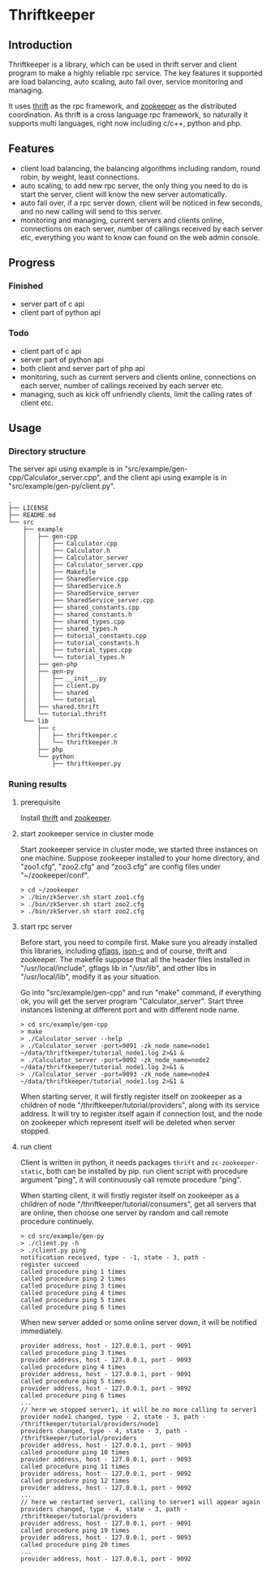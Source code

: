 # Thriftkeeper

## Introduction

Thriftkeeper is a library, which can be used in thrift server and client program to make a highly reliable rpc service. The key features it supported are load balancing, auto scaling, auto fail over, service monitoring and managing.

It uses [thrift][thrift] as the rpc framework, and [zookeeper][zookeeper] as the distributed coordination. As thrift is a cross language rpc framework, so naturally it supports multi languages, right now including c/c++, python and php. 

## Features

*  client load balancing, the balancing algorithms including random, round robin, by weight, least connections.
*  auto scaling, to add new rpc server, the only thing you need to do is start the server, client will know the new server automatically.
*  auto fail over, if a rpc server down, client will be noticed in few seconds, and no new calling will send to this server.
*  monitoring and managing, current servers and clients online, connections on each server, number of callings received by each server etc, everything you want to know can found on the web admin console.

## Progress

### Finished

 *  server part of c api
 *  client part of python api

### Todo

 *  client part of c api
 *  server part of python api
 *  both client and server part of php api
 *  monitoring, such as current servers and clients online, connections on each server, number of callings received by each server etc.
 *  managing, such as kick off unfriendly clients, limit the calling rates of client etc.

## Usage

### Directory structure

The server api using example is in "src/example/gen-cpp/Calculator_server.cpp", and the client api using example is in "src/example/gen-py/client.py".

```
.
├── LICENSE
├── README.md
└── src
    ├── example
    │   ├── gen-cpp
    │   │   ├── Calculator.cpp
    │   │   ├── Calculator.h
    │   │   ├── Calculator_server
    │   │   ├── Calculator_server.cpp
    │   │   ├── Makefile
    │   │   ├── SharedService.cpp
    │   │   ├── SharedService.h
    │   │   ├── SharedService_server
    │   │   ├── SharedService_server.cpp
    │   │   ├── shared_constants.cpp
    │   │   ├── shared_constants.h
    │   │   ├── shared_types.cpp
    │   │   ├── shared_types.h
    │   │   ├── tutorial_constants.cpp
    │   │   ├── tutorial_constants.h
    │   │   ├── tutorial_types.cpp
    │   │   └── tutorial_types.h
    │   ├── gen-php
    │   ├── gen-py
    │   │   ├── __init__.py
    │   │   ├── client.py
    │   │   ├── shared
    │   │   └── tutorial
    │   ├── shared.thrift
    │   └── tutorial.thrift
    └── lib
        ├── c
        │   ├── thriftkeeper.c
        │   └── thriftkeeper.h
        ├── php
        └── python
            ├── thriftkeeper.py
```

### Runing results

 1. prerequisite

    Install [thrift][thrift] and [zookeeper][zookeeper].
    
 1. start zookeeper service in cluster mode

    Start zookeeper service in cluster mode, we started three instances on one machine. Suppose zookeeper installed to your home directory, and  "zoo1.cfg", "zoo2.cfg" and "zoo3.cfg" are config files under  "~/zookeeper/conf".

    ```
    > cd ~/zookeeper
    > ./bin/zkServer.sh start zoo1.cfg
    > ./bin/zkServer.sh start zoo2.cfg
    > ./bin/zkServer.sh start zoo2.cfg
    ```
    
 1. start rpc server

    Before start, you need to compile first. Make sure you already installed this libraries, including [gflags][gflags], [json-c][json-c] and of course, thrift and zookeeper. The makefile suppose that all the header files installed in "/usr/local/include", gflags lib in "/usr/lib", and other libs in "/usr/local/lib", modify it as your situation.
    
    Go into "src/example/gen-cpp" and run "make" command, if everything ok, you will get the server program "Calculator_server". Start three instances listening at different port and with different node name.

    ```
    > cd src/example/gen-cpp
    > make
    > ./Calculator_server --help
    > ./Calculator_server -port=9091 -zk_node_name=node1 ~/data/thriftkeeper/tutorial_node1.log 2>&1 &
    > ./Calculator_server -port=9092 -zk_node_name=node2 ~/data/thriftkeeper/tutorial_node1.log 2>&1 &
    > ./Calculator_server -port=9093 -zk_node_name=node4 ~/data/thriftkeeper/tutorial_node1.log 2>&1 &
    ```
    
    When starting server, it will firstly register itself on zookeeper as a children of node "/thriftkeeper/tutorial/providers", along with its service address. It will try to register itself again if connection lost, and the node on zookeeper which represent itself will be deleted when server stopped.

 1. run client
 
    Client is written in python, it needs packages `thrift` and `zc-zookeeper-static`, both can be installed by pip. run client script with procedure argument "ping", it will continuously call remote procedure "ping".

    When starting client, it will firstly register itself on zookeeper as a children of node "/thriftkeeper/tutorial/consumers", get all servers that are online, then choose one server by random and call remote procedure continuely. 

    ```
    > cd src/example/gen-py
    > ./client.py -h
    > ./client.py ping
    notification received, type - -1, state - 3, path -
    register succeed
    called procedure ping 1 times
    called procedure ping 2 times
    called procedure ping 3 times
    called procedure ping 4 times
    called procedure ping 5 times
    called procedure ping 6 times
    ```
    
    When new server added or some online server down, it will be notified immediately.
 
    ```  
    provider address, host - 127.0.0.1, port - 9091
    called procedure ping 3 times
    provider address, host - 127.0.0.1, port - 9093
    called procedure ping 4 times
    provider address, host - 127.0.0.1, port - 9091
    called procedure ping 5 times
    provider address, host - 127.0.0.1, port - 9092
    called procedure ping 6 times
    ...
    // here we stopped server1, it will be no more calling to server1
    provider node1 changed, type - 2, state - 3, path - /thriftkeeper/tutorial/providers/node1
    providers changed, type - 4, state - 3, path - /thriftkeeper/tutorial/providers
    provider address, host - 127.0.0.1, port - 9093
    called procedure ping 10 times
    provider address, host - 127.0.0.1, port - 9093
    called procedure ping 11 times
    provider address, host - 127.0.0.1, port - 9092
    called procedure ping 12 times
    provider address, host - 127.0.0.1, port - 9092
    ...
    // here we restarted server1, calling to server1 will appear again
    providers changed, type - 4, state - 3, path - /thriftkeeper/tutorial/providers
    provider address, host - 127.0.0.1, port - 9091
    called procedure ping 19 times
    provider address, host - 127.0.0.1, port - 9093
    called procedure ping 20 times
    ...
    provider address, host - 127.0.0.1, port - 9092
    ```

[thrift]: http://thrift.apache.org/ "Thrift"
[zookeeper]: http://zookeeper.apache.org/ "ZooKeeper" 
[gflags]: https://code.google.com/p/gflags/ "gflags"
[json-c]: https://github.com/json-c/json-c "josn-c"

